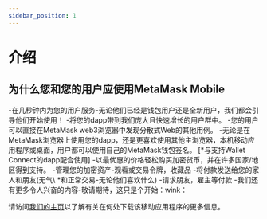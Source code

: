 ```yaml
---
sidebar_position: 1
---
```


# 介绍

## 为什么您和您的用户应使用MetaMask Mobile

-在几秒钟内为您的用户服务-无论他们已经是钱包用户还是全新用户，我们都会引导他们开始使用！
-将您的dapp带到我们庞大且快速增长的用户群中。
-您的用户可以直接在MetaMask web3浏览器中发现分散式Web的其他用例。
-无论是在MetaMask浏览器上使用您的dapp，还是更喜欢使用其他主浏览器，本机移动应用程序或桌面，用户都可以使用自己的MetaMask钱包签名。 [*与支持Wallet Connect的dapp配合使用]
-以最优惠的价格轻松购买加密货币，并在许多国家/地区得到支持。
-管理您的加密资产-观看或交易令牌，收藏品
-将付款发送给您的家人和朋友(无气\ *和正常交易-无论他们喜欢什么)
-请求朋友，雇主等付款
-我们还有更多令人兴奋的内容-敬请期待，这只是个开始：wink：

请访问[我们的主页](https://metamask.io)以了解有关在何处下载该移动应用程序的更多信息。

